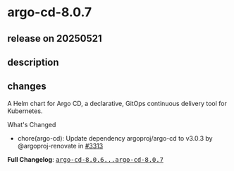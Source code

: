 # argo-cd-8.0.7

## release on 20250521

## description

## changes

A Helm chart for Argo CD, a declarative, GitOps continuous delivery tool for Kubernetes.

What's Changed

* chore(argo-cd): Update dependency argoproj/argo-cd to v3.0.3 by @argoproj-renovate in <a class="issue-link js-issue-link" data-error-text="Failed to load title" data-id="3081188132" data-permission-text="Title is private" data-url="https://github.com/argoproj/argo-helm/issues/3313" data-hovercard-type="pull_request" data-hovercard-url="/argoproj/argo-helm/pull/3313/hovercard" href="https://github.com/argoproj/argo-helm/pull/3313">#3313</a>

<strong>Full Changelog</strong>: <a class="commit-link" href="https://github.com/argoproj/argo-helm/compare/argo-cd-8.0.6...argo-cd-8.0.7"><tt>argo-cd-8.0.6...argo-cd-8.0.7</tt></a>


